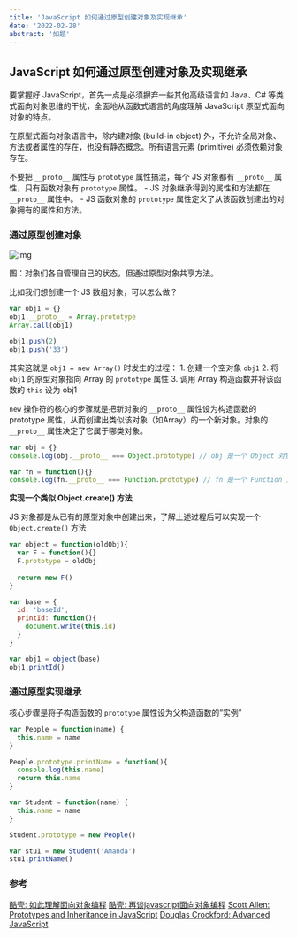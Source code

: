```yaml
---
title: 'JavaScript 如何通过原型创建对象及实现继承'
date: '2022-02-28'
abstract: '如题'
---
```


## JavaScript 如何通过原型创建对象及实现继承

要掌握好 JavaScript，首先一点是必须摒弃一些其他高级语言如 Java、C# 等类式面向对象思维的干扰，全面地从函数式语言的角度理解 JavaScript 原型式面向对象的特点。

在原型式面向对象语言中，除内建对象 (build-in object) 外，不允许全局对象、方法或者属性的存在，也没有静态概念。所有语言元素 (primitive) 必须依赖对象存在。

不要把 `__proto__` 属性与 `prototype` 属性搞混，每个 JS 对象都有 `__proto__` 属性，只有函数对象有 `prototype` 属性。
	 - JS 对象继承得到的属性和方法都在 `__proto__` 属性中。
	 - JS 函数对象的 `prototype` 属性定义了从该函数创建出的对象拥有的属性和方法。

### 通过原型创建对象

![img](https://docs.microsoft.com/en-us/previous-versions/msdn10/images/ff852808.img007(en-us,msdn.10).png)

图：对象们各自管理自己的状态，但通过原型对象共享方法。

比如我们想创建一个 JS 数组对象，可以怎么做？

```js
var obj1 = {}
obj1.__proto__ = Array.prototype
Array.call(obj1)

obj1.push(2)
obj1.push('33')
```
其实这就是 `obj1 = new Array()` 时发生的过程：
	1. 创建一个空对象 `obj1`
	2. 将 `obj1` 的原型对象指向 Array 的 `prototype` 属性
	3. 调用 Array 构造函数并将该函数的 `this` 设为 obj1

`new` 操作符的核心的步骤就是把新对象的 `__proto__` 属性设为构造函数的 prototype 属性，从而创建出类似该对象（如Array）的一个新对象。对象的 `__proto__` 属性决定了它属于哪类对象。
```js
var obj = {}
console.log(obj.__proto__ === Object.prototype) // obj 是一个 Object 对象

var fn = function(){}
console.log(fn.__proto__ === Function.prototype) // fn 是一个 Function 对象
```

**实现一个类似 Object.create() 方法**

JS 对象都是从已有的原型对象中创建出来，了解上述过程后可以实现一个 `Object.create()` 方法

```js
var object = function(oldObj){
  var F = function(){}
  F.prototype = oldObj
  
  return new F()
}

var base = {
  id: 'baseId',
  printId: function(){
    document.write(this.id)
  }
}

var obj1 = object(base)
obj1.printId()
```

### 通过原型实现继承

核心步骤是将子构造函数的 `prototype` 属性设为父构造函数的“实例”

```js
var People = function(name) {
  this.name = name
}

People.prototype.printName = function(){
  console.log(this.name)
  return this.name
}

var Student = function(name) {
  this.name = name
}

Student.prototype = new People()

var stu1 = new Student('Amanda')
stu1.printName()
```


### 参考

[酷壳: 如此理解面向对象编程](http://coolshell.cn/articles/6441.html)
[酷壳: 再谈javascript面向对象编程](http://coolshell.cn/articles/6668.html)
[Scott Allen: Prototypes and Inheritance in JavaScript](https://docs.microsoft.com/en-us/previous-versions/msdn10/ff852808(v=msdn.10))
[Douglas Crockford: Advanced JavaScript](https://www.youtube.com/watch?v=DwYPG6vreJg)
